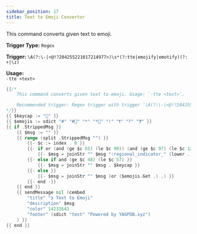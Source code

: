 ```yaml
---
sidebar_position: 17
title: Text to Emoji Convertor
---
```


This command converts given text to emoji.

**Trigger Type:** `Regex`

**Trigger:** `\A(?:\-|<@!?204255221017214977>)\s*(?:tte|emojify|emotify)(?: +|\z)`

**Usage:**  
`-tte <text>`

```go
{{/*
	This command converts given text to emoji. Usage: `-tte <text>`.

	Recommended trigger: Regex trigger with trigger `\A(?:\-|<@!?204255221017214977>)\s*(?:tte|emojify|emotify)(?: +|\z)`
*/}}
{{ $keycap := "⃣" }}
{{ $emojis := sdict "#" "#⃣" "*" "*⃣" "!" "❗" "?" "❓" }}
{{ if .StrippedMsg }}
	{{ $msg := "" }}
	{{ range (split .StrippedMsg "") }}
		{{- $c := index . 0 }}
		{{- if or (and (ge $c 65) (le $c 90)) (and (ge $c 97) (le $c 122)) }}
			{{- $msg = joinStr "" $msg ":regional_indicator_" (lower .) ":" }}
		{{- else if and (ge $c 48) (le $c 57) }}
			{{- $msg = joinStr "" $msg . $keycap }}
		{{- else }}
			{{- $msg = joinStr "" $msg (or ($emojis.Get .) .) }}
		{{- end -}}
	{{ end }}
	{{ sendMessage nil (cembed
		"title" "❯ Text to Emoji"
		"description" $msg
		"color" 14232643
		"footer" (sdict "text" "Powered by YAGPDB.xyz")
	) }}
{{ end }}
```
